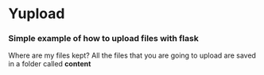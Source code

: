 # Yupload
### Simple example of how to upload files with flask
Where are my files kept?
All the files that you are going to upload are saved in a folder called <b>content<b> 